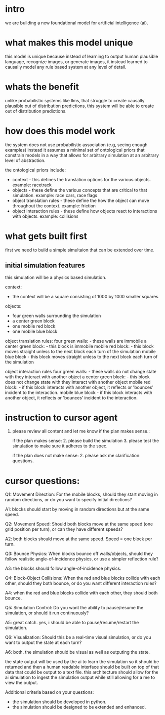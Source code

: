 # intro
we are building a new foundational model for artificial intelligence (ai).  

# what makes this model unique
this model is unique because instead of learning to output human plausible language, recognize images, or generate images, it instead learned to causally model any rule based system at any level of detail. 

# whats the benefit
unlike probabilistic systems like llms, that struggle to create causally plausible out of distribution predictions, this system will be able to create out of distribution predictions.

# how does this model work
the system does not use probabilistic association (e.g, seeing enough examples) instead it assumes a minimal set of ontological priors that constrain models in a way that allows for arbitrary simulation at an arbitrary level of abstraction.

the ontological priors include:

- context - this defines the translation options for the various objects.  example: racetrack
- objects - these define the various concepts that are critical to that simulation.  example: race cars, race flags
- object translation rules - these define the how the object can move throughout the context. example: friction 
- object interaction rules - these define how objects react to interactions with objects. example: collisions

# what gets built first
first we need to build a simple simultaion that can be extended over time.  

## initial simulation features
this simulation will be a physics based simulation.

context: 
- the context will be a square consisting of 1000 by 1000 smaller squares.

objects:
- four green walls surrounding the simulation
- a center green block
- one mobile red block
- one mobile blue block

object translation rules:
    four green walls:
        - these walls are immobile
    a center green block:
        - this block is immobile
    mobile red block:
        - this block moves straight unless to the next block each turn of the simulation
    mobile blue block
        - this block moves straight unless to the next block each turn of the simulation

object interaction rules
    four green walls:
        - these walls do not change state with they interact with another object
    a center green block:
        - this block does not change state with they interact with another object
    mobile red block:
        - if this block interacts with another object, it reflects or 'bounces' incident to the interaction.
    mobile blue block
        - if this block interacts with another object, it reflects or 'bounces' incident to the interaction.

# instruction to cursor agent
1. please review all content and let me know if the plan makes sense.:  

    if the plan makes sense: 
        2. please build the simulation
        3. please test the simulation to make sure it adheres to the spec.  

    if the plan does not make sense:
        2. please ask me clarification questions.  

# cursor questions:
Q1: Movement Direction: For the mobile blocks, should they start moving in random directions, or do you want to specify initial directions?

A1: 
blocks should start by moving in random directions but at the same speed.

Q2: Movement Speed: Should both blocks move at the same speed (one grid position per turn), or can they have different speeds?

A2: both blocks should move at the same speed.  Speed = one block per turn.  

Q3: Bounce Physics: When blocks bounce off walls/objects, should they follow realistic angle-of-incidence physics, or use a simpler reflection rule?

A3: the blocks should follow angle-of-incidence physics. 

Q4: Block-Object Collisions: When the red and blue blocks collide with each other, should they both bounce, or do you want different interaction rules?

A4: when the red and blue blocks collide with each other, they should both bounce. 

Q5: Simulation Control: Do you want the ability to pause/resume the simulation, or should it run continuously?

A5: great catch.  yes, i should be able to pause/resume/restart the simulation.

Q6: Visualization: Should this be a real-time visual simulation, or do you want to output the state at each turn?

A6: both.  the simulation should be visual as well as outputing the state.  

the state output will be used by the ai to learn the simulation so it should be returned and then a human readable interface should be built on top of that data that could be output to a text file.  this architecture should allow for the ai simulation to ingest the simulation output while still allowing for a me to view the output.

Additional criteria based on your questions:

- the simulation should be developed in python. 
- the simulation should be designed to be extended and enhanced.  